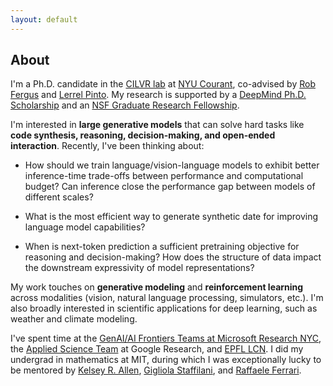 ```yaml
---
layout: default
---
```

## About

I'm a Ph.D. candidate in the [CILVR lab](https://wp.nyu.edu/cilvr/) at [NYU Courant](https://cims.nyu.edu/dynamic/), co-advised by [Rob Fergus](https://cs.nyu.edu/~fergus/pmwiki/pmwiki.php) and [Lerrel Pinto](https://www.lerrelpinto.com/). My research is supported by a [DeepMind Ph.D. Scholarship](https://www.deepmind.com/scholarships) and an [NSF Graduate Research Fellowship](https://www.nsfgrfp.org/resources/about-grfp/).

I'm interested in **large generative models** that can solve hard tasks like **code synthesis, reasoning, decision-making, and open-ended interaction**. Recently, I've been thinking about:

* How should we train language/vision-language models to exhibit better inference-time trade-offs between performance and computational budget? Can inference close the performance gap between models of different scales?

* What is the most efficient way to generate synthetic date for improving language model capabilities?

* When is next-token prediction a sufficient pretraining objective for reasoning and decision-making? How does the structure of data impact the downstream expressivity of model representations?

My work touches on **generative modeling** and **reinforcement learning** across modalities (vision, natural language processing, simulators, etc.). I'm also broadly interested in scientific applications for deep learning, such as weather and climate modeling.

I've spent time at the [GenAI/AI Frontiers Teams at Microsoft Research NYC](https://www.microsoft.com/en-us/research/theme/machine-learning-ai-nyc/), the [Applied Science Team](https://research.google/teams/applied-science/) at Google Research, and [EPFL LCN](https://lcnwww.epfl.ch/gerstner/). I did my undergrad in mathematics at MIT, during which I was exceptionally lucky to be mentored by [Kelsey R. Allen](https://k-r-allen.github.io/), [Gigliola Staffilani](https://math.mit.edu/~gigliola/), and [Raffaele Ferrari](http://ferrari.mit.edu/about/).

